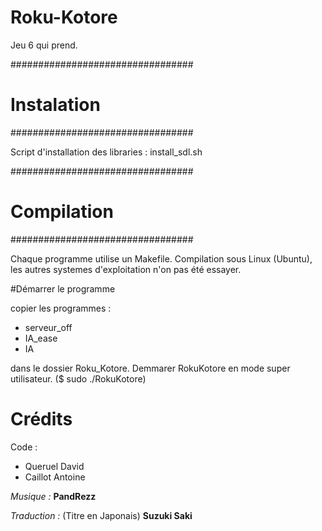 # Roku-Kotore
Jeu 6 qui prend.

#################################
#          Instalation          #
#################################

Script d'installation des libraries :
install_sdl.sh

#################################
#          Compilation          #
#################################

Chaque programme utilise un Makefile.
Compilation sous Linux (Ubuntu), les autres systemes d'exploitation n'on pas été essayer. 


#Démarrer le programme

copier les programmes :
* serveur_off
* IA_ease
* IA

dans le dossier Roku_Kotore.
Demmarer RokuKotore en mode super utilisateur. ($ sudo ./RokuKotore)

# Crédits

Code : 
* Queruel David
* Caillot Antoine
		
*Musique :* **PandRezz**

*Traduction :* (Titre en Japonais) **Suzuki Saki**
